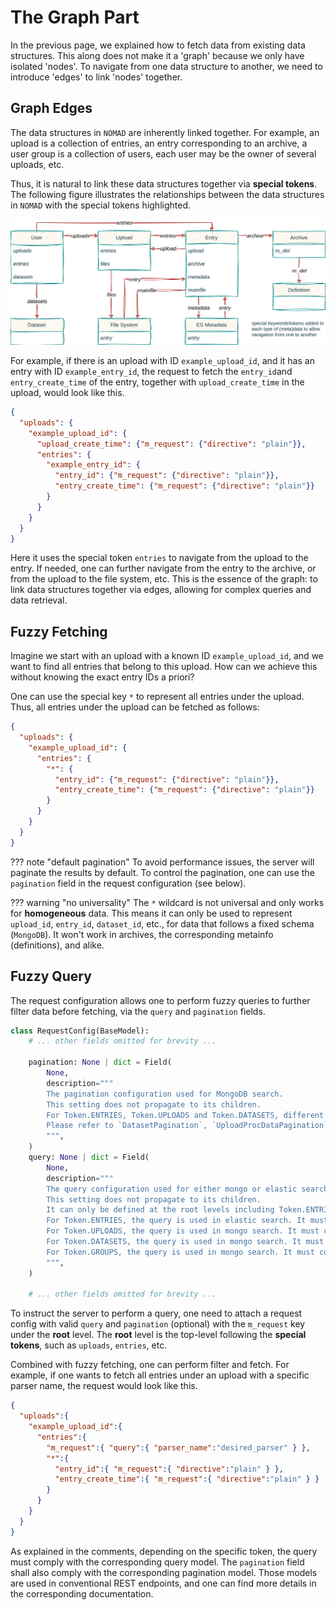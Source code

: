 # The Graph Part

In the previous page, we explained how to fetch data from existing data structures.
This along does not make it a 'graph' because we only have isolated 'nodes'.
To navigate from one data structure to another, we need to introduce 'edges' to link 'nodes' together.

## Graph Edges

The data structures in `NOMAD` are inherently linked together.
For example, an upload is a collection of entries, an entry corresponding to an archive, a user group is a collection of users,
each user may be the owner of several uploads, etc.

Thus, it is natural to link these data structures together via **special tokens**.
The following figure illustrates the relationships between the data structures in `NOMAD` with the special tokens highlighted.

![NOMAD graph](graph.svg)

For example, if there is an upload with ID `example_upload_id`, and it has an entry with ID `example_entry_id`,
the request to fetch the `entry_id`and `entry_create_time` of the entry, together with `upload_create_time` in the upload, would look like this.

```json title="fetching linked data" hl_lines="5"
{
  "uploads": {
    "example_upload_id": {
      "upload_create_time": {"m_request": {"directive": "plain"}},
      "entries": {
        "example_entry_id": {
          "entry_id": {"m_request": {"directive": "plain"}},
          "entry_create_time": {"m_request": {"directive": "plain"}}
        }
      }
    }
  }
}
```

Here it uses the special token `entries` to navigate from the upload to the entry.
If needed, one can further navigate from the entry to the archive, or from the upload to the file system, etc.
This is the essence of the graph: to link data structures together via edges, allowing for complex queries and data retrieval.

## Fuzzy Fetching

Imagine we start with an upload with a known ID `example_upload_id`, and we want to find all entries that belong to this upload.
How can we achieve this without knowing the exact entry IDs a priori?

One can use the special key `*` to represent all entries under the upload.
Thus, all entries under the upload can be fetched as follows:

```json title="fetching all entries under an upload" hl_lines="5"
{
  "uploads": {
    "example_upload_id": {
      "entries": {
        "*": {
          "entry_id": {"m_request": {"directive": "plain"}},
          "entry_create_time": {"m_request": {"directive": "plain"}}
        }
      }
    }
  }
}
```

??? note "default pagination"
    To avoid performance issues, the server will paginate the results by default.
    To control the pagination, one can use the `pagination` field in the request configuration (see below).


??? warning "no universality"
    The `*` wildcard is not universal and only works for **homogeneous** data.
    This means it can only be used to represent `upload_id`, `entry_id`, `dataset_id`, etc., for data that follows a fixed schema (`MongoDB`).
    It won't work in archives, the corresponding metainfo (definitions), and alike.

## Fuzzy Query

The request configuration allows one to perform fuzzy queries to further filter data before fetching, via the `query` and `pagination` fields.

```py title="request configuration model" hl_lines="4-24"
class RequestConfig(BaseModel):
    # ... other fields omitted for brevity ...

    pagination: None | dict = Field(
        None,
        description="""
        The pagination configuration used for MongoDB search.
        This setting does not propagate to its children.
        For Token.ENTRIES, Token.UPLOADS and Token.DATASETS, different validation rules apply.
        Please refer to `DatasetPagination`, `UploadProcDataPagination`, `MetadataPagination` for details.
        """,
    )
    query: None | dict = Field(
        None,
        description="""
        The query configuration used for either mongo or elastic search.
        This setting does not propagate to its children.
        It can only be defined at the root levels including Token.ENTRIES, Token.UPLOADS and 'm_datasets'.
        For Token.ENTRIES, the query is used in elastic search. It must comply with `WithQuery`.
        For Token.UPLOADS, the query is used in mongo search. It must comply with `UploadProcDataQuery`.
        For Token.DATASETS, the query is used in mongo search. It must comply with `DatasetQuery`.
        For Token.GROUPS, the query is used in mongo search. It must comply with `UserGroupQuery`.
        """,
    )

    # ... other fields omitted for brevity ...
```

To instruct the server to perform a query, one need to attach a request config with valid `query` and `pagination` (optional) with the `m_request` key under the **root** level.
The **root** level is the top-level following the **special tokens**, such as `uploads`, `entries`, etc.

Combined with fuzzy fetching, one can perform filter and fetch.
For example, if one wants to fetch all entries under an upload with a specific parser name, the request would look like this.

```json title="fuzzy query with pagination" hl_lines="6"
{
  "uploads":{
    "example_upload_id":{
      "entries":{
        "m_request":{ "query":{ "parser_name":"desired_parser" } },
        "*":{
          "entry_id":{ "m_request":{ "directive":"plain" } },
          "entry_create_time":{ "m_request":{ "directive":"plain" } }
        }
      }
    }
  }
}
```

As explained in the comments, depending on the specific token, the query must comply with the corresponding query model.
The `pagination` field shall also comply with the corresponding pagination model.
Those models are used in conventional REST endpoints, and one can find more details in the corresponding documentation.
